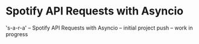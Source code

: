 # Spotify API Requests with Asyncio
 
's-a-r-a' – Spotify API Requests with Asyncio – initial project push – work in progress
